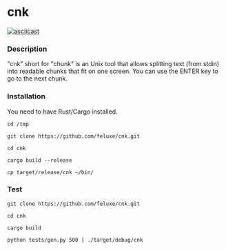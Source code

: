 
# cnk


[![asciicast](https://asciinema.org/a/zkOvrIAvCJ0tAselyDglWNZdS.png)](https://asciinema.org/a/zkOvrIAvCJ0tAselyDglWNZdS)


### Description

"cnk" short for "chunk" is an Unix tool that allows splitting text (from stdin) into readable chunks that fit on one screen. You can use the ENTER key to go to the next chunk.


### Installation

You need to have Rust/Cargo installed.

    cd /tmp

    git clone https://github.com/feluxe/cnk.git

    cd cnk

    cargo build --release

    cp target/release/cnk ~/bin/



### Test

    git clone https://github.com/feluxe/cnk.git

    cd cnk

    cargo build

    python tests/gen.py 500 | ./target/debug/cnk





